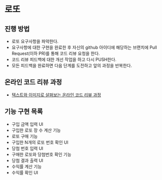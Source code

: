 # 로또
## 진행 방법
* 로또 요구사항을 파악한다.
* 요구사항에 대한 구현을 완료한 후 자신의 github 아이디에 해당하는 브랜치에 Pull Request(이하 PR)를 통해 코드 리뷰 요청을 한다.
* 코드 리뷰 피드백에 대한 개선 작업을 하고 다시 PUSH한다.
* 모든 피드백을 완료하면 다음 단계를 도전하고 앞의 과정을 반복한다.

## 온라인 코드 리뷰 과정
* [텍스트와 이미지로 살펴보는 온라인 코드 리뷰 과정](https://github.com/next-step/nextstep-docs/tree/master/codereview)

## 기능 구현 목록
* 구입 금액 입력 UI
* 구입한 로또 장 수 계산 기능
* 로또 구매 기능
* 구입한 N개의 로또 번호 확인 UI
* 당첨 번호 입력 UI
* 구매한 로또와 당첨번호 확인 기능
* 당첨 결과 출력 UI
* 수익률 계산 기능
* 수익률 확인 UI
